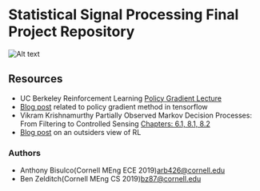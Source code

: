 # Statistical Signal Processing Final Project Repository 

![Alt text](http://abisulco.com/img/cartpole.gif)

## Resources
- UC Berkeley Reinforcement Learning [Policy Gradient Lecture](https://bit.ly/2PCRpG0)
- [Blog post](https://medium.freecodecamp.org/an-introduction-to-policy-gradients-with-cartpole-and-doom-495b5ef2207f) related to policy gradient method in tensorflow
- Vikram Krishnamurthy Partially Observed Markov Decision Processes: From Filtering to Controlled Sensing [Chapters: 6.1, 8.1, 8.2](https://newcatalog.library.cornell.edu/catalog/9999004)
- [Blog post](http://www.argmin.net/2018/02/20/reinforce/) on an outsiders view of RL

### Authors 
- Anthony Bisulco(Cornell MEng ECE 2019)<arb426@cornell.edu>
- Ben Zelditch(Cornell MEng CS 2019)<bz87@cornell.edu>
